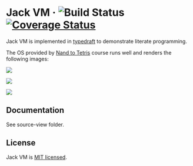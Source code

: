 # Jack VM &middot; ![Build Status](https://github.com/mistlog/jack-vm/workflows/build/badge.svg) [![Coverage Status](https://coveralls.io/repos/github/mistlog/jack-vm/badge.svg)](https://coveralls.io/github/mistlog/jack-vm)

Jack VM is implemented in [typedraft](https://github.com/mistlog/typedraft) to demonstrate literate programming. 

The OS provided by [Nand to Tetris](https://www.nand2tetris.org/) course runs well and renders the following images:


![](https://user-images.githubusercontent.com/54229343/71319830-569ecd00-249b-11ea-95db-a42a2450ab9f.png)

![](https://user-images.githubusercontent.com/54229343/71319833-5999bd80-249b-11ea-8825-db188f2c797c.png)

![](https://user-images.githubusercontent.com/54229343/71319828-543c7300-249b-11ea-850d-1040b09582dc.png)


## Documentation

See source-view folder.

## License

Jack VM is [MIT licensed](https://github.com/mistlog/jack-vm/blob/master/LICENSE).

